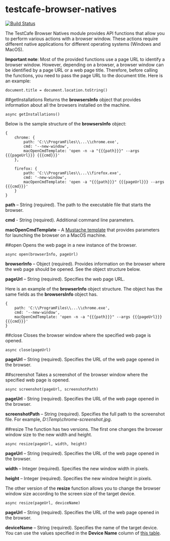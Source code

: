 # testcafe-browser-natives

[![Build Status](https://travis-ci.org/superroma/testcafe-browser-natives.svg)](https://travis-ci.org/superroma/testcafe-browser-natives)

The TestCafe Browser Natives module provides API functions that allow you to perform various actions with a browser window. These actions require different native applications for different operating systems (Windows and MacOS).

**Important note**: Most of the provided functions use a page URL to identify a browser window. However, depending on a browser, a browser window can be identified by a page URL or a web page title. Therefore, before calling the functions, you need to pass the page URL to the document title. Here is an example:
```
document.title = document.location.toString()
```


##getInstallations
Returns the **browsersInfo** object that provides information about all the browsers installed on the machine.
```
async getInstallations()
```
Below is the sample structure of the **browsersInfo** object:
```
{
    chrome: {
        path: 'C:\\ProgramFiles\\...\\chrome.exe', 
        cmd: '--new-window', 
        macOpenCmdTemplate: 'open -n -a "{{{path}}}" --args {{{pageUrl}}} {{{cmd}}}' 
    },

    firefox: {
        path: 'C:\\ProgramFiles\\...\\firefox.exe',  
        cmd: '-new-window', 
        macOpenCmdTemplate: 'open -a "{{{path}}}" {{{pageUrl}}} --args {{{cmd}}}'
    }
}

```

**path** – String (required). The path to the executable file that starts the browser.

**cmd** -  String (required). Additional command line parameters.

**macOpenCmdTemplate** – A [Mustache template](https://github.com/janl/mustache.js#templates)  that provides parameters for launching the browser on a MacOS machine.


##open
Opens the web page in a new instance of the browser.
```
async open(browserInfo, pageUrl)
```
**browserInfo** – Object (required). Provides information on the browser where the web page should be opened. See the object structure below.

**pageUrl** – String (required). Specifies the web page URL.

Here is an example of the **browserInfo** object structure. The object has the same fields as the **browsersInfo** object has.
```
{
    path: 'C:\\ProgramFiles\\...\\chrome.exe', 
    cmd: '--new-window', 
    macOpenCmdTemplate: 'open -n -a "{{{path}}}" --args {{{pageUrl}}} {{{cmd}}}' 
}
```


##close
Closes the browser window where the specified web page is opened.
```
async close(pageUrl) 
```
**pageUrl** – String (required). Specifies the URL of the web page opened in the browser.


##screenshot
Takes a screenshot of the browser window where the specified web page is opened.
```
async screenshot(pageUrl, screenshotPath) 
```
**pageUrl** -  String (required). Specifies the URL of the web page opened in the browser.

**screenshotPath** – String (required). Specifies the full path to the screenshot file. For example, *D:\Temp\chrome-screenshot.jpg*.


##resize
The function has two versions. The first one changes the browser window size to the new width and height.
```
async resize(pageUrl, width, height) 
```
**pageUrl** – String (required). Specifies the URL of the web page opened in the browser.

**width** – Integer (required). Specifies the new window width in pixels.

**height** – Integer (required). Specifies the new window height in pixels.


The other version of the **resize** function allows you to change the browser window size according to the screen size of the target device.
```
async resize(pageUrl, deviceName) 
```
**pageUrl** – String (required). Specifies the URL of the web page opened in the browser.

**deviceName**  – String (required). Specifies the name of the target device. You can use the values specified in the **Device Name** column of [this table](http://viewportsizes.com/).
